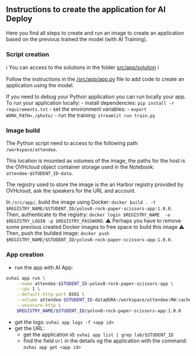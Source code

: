 ## Instructions to create the application for AI Deploy

Here you find all steps to create and run an image to create an application based on the previous trained the model (with AI Training).

### Script creation

ℹ️ You can access to the solutions in the folder [src/app/solution](../src/app/solution) ℹ️

Follow the instructions in the [/src/app/app.py](../src/app/app.py) file to add code to create an application using the model.

If you need to debug your Python application you can run locally your app.
To run your application locally:
	- install dependencies: `pip install -r requirements.txt`
	- set the environment variables:
		- `export WORK_PATH=./photo/`
	- run the training: `streamlit run train.py`

### Image build

The Python script need to access to the following path `/workspace/attendee`.

This location is mounted as volumes of the image, the paths for the host is the OVHcloud object container storage used in the Notebook: `attendee-$STUDENT_ID-data`.

The registry used to store the image is the an Harbor registry provided by OVHcloud, ask the speakers for the URL and account.

In `/src/app/`, build the image using Docker: `docker build . -t $REGISTRY_NAME/$STUDENT_ID/yolov8-rock-paper-scissors-app:1.0.0`.  
Then, authenticate to the registry: `docker login $REGISTRY_NAME  -u $REGISTRY_LOGIN -p $REGISTRY_PASSWORD`.
⚠️ Perhaps you have to remove some previous created Docker images to free space to build this image ⚠️
Then, push the builded image: `docker push $REGISTRY_NAME/$STUDENT_ID/yolov8-rock-paper-scissors-app:1.0.0`.

### App creation

 - run the app with AI App:
```bash
ovhai app run \
	--name attendee-$STUDENT_ID-yolov8-rock-paper-scissors-app \
	--cpu 1 \
	--default-http-port 8501 \
	--volume attendee-$STUDENT_ID-data@GRA:/workspace/attendee:RW:cache \
	--unsecure-http \
	$REGISTRY_NAME/$STUDENT_ID/yolov8-rock-paper-scissors-app:1.0.0
```
- get the logs: `ovhai app logs -f <app id>`
- get the URL:
	- get the application id: `ovhai app list | grep lab/$STUDENT_ID` 
	- find the field `Url` in the details og the application with the command: `ovhai app get <app id>`
	